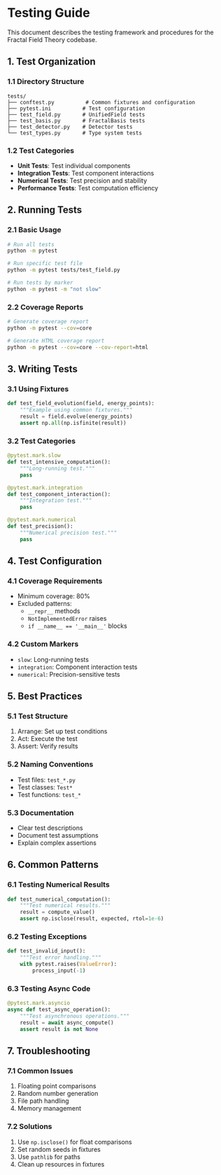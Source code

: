 # Testing Guide

This document describes the testing framework and procedures for the Fractal Field Theory codebase.

## 1. Test Organization

### 1.1 Directory Structure
```
tests/
├── conftest.py          # Common fixtures and configuration
├── pytest.ini          # Test configuration
├── test_field.py       # UnifiedField tests
├── test_basis.py       # FractalBasis tests
├── test_detector.py    # Detector tests
└── test_types.py       # Type system tests
```

### 1.2 Test Categories
- **Unit Tests**: Test individual components
- **Integration Tests**: Test component interactions
- **Numerical Tests**: Test precision and stability
- **Performance Tests**: Test computation efficiency

## 2. Running Tests

### 2.1 Basic Usage
```bash
# Run all tests
python -m pytest

# Run specific test file
python -m pytest tests/test_field.py

# Run tests by marker
python -m pytest -m "not slow"
```

### 2.2 Coverage Reports
```bash
# Generate coverage report
python -m pytest --cov=core

# Generate HTML coverage report
python -m pytest --cov=core --cov-report=html
```

## 3. Writing Tests

### 3.1 Using Fixtures
```python
def test_field_evolution(field, energy_points):
    """Example using common fixtures."""
    result = field.evolve(energy_points)
    assert np.all(np.isfinite(result))
```

### 3.2 Test Categories
```python
@pytest.mark.slow
def test_intensive_computation():
    """Long-running test."""
    pass

@pytest.mark.integration
def test_component_interaction():
    """Integration test."""
    pass

@pytest.mark.numerical
def test_precision():
    """Numerical precision test."""
    pass
```

## 4. Test Configuration

### 4.1 Coverage Requirements
- Minimum coverage: 80%
- Excluded patterns:
  - `__repr__` methods
  - `NotImplementedError` raises
  - `if __name__ == '__main__'` blocks

### 4.2 Custom Markers
- `slow`: Long-running tests
- `integration`: Component interaction tests
- `numerical`: Precision-sensitive tests

## 5. Best Practices

### 5.1 Test Structure
1. Arrange: Set up test conditions
2. Act: Execute the test
3. Assert: Verify results

### 5.2 Naming Conventions
- Test files: `test_*.py`
- Test classes: `Test*`
- Test functions: `test_*`

### 5.3 Documentation
- Clear test descriptions
- Document test assumptions
- Explain complex assertions

## 6. Common Patterns

### 6.1 Testing Numerical Results
```python
def test_numerical_computation():
    """Test numerical results."""
    result = compute_value()
    assert np.isclose(result, expected, rtol=1e-6)
```

### 6.2 Testing Exceptions
```python
def test_invalid_input():
    """Test error handling."""
    with pytest.raises(ValueError):
        process_input(-1)
```

### 6.3 Testing Async Code
```python
@pytest.mark.asyncio
async def test_async_operation():
    """Test asynchronous operations."""
    result = await async_compute()
    assert result is not None
```

## 7. Troubleshooting

### 7.1 Common Issues
1. Floating point comparisons
2. Random number generation
3. File path handling
4. Memory management

### 7.2 Solutions
1. Use `np.isclose()` for float comparisons
2. Set random seeds in fixtures
3. Use `pathlib` for paths
4. Clean up resources in fixtures 